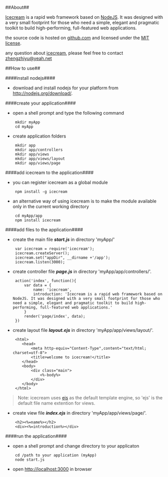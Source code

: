 ##About##

[Icecream](http://github.com/nodengine/icecream) is a rapid web framework based on [NodeJS](http://nodejs.org). It was designed with a very small footprint for those who need a simple, elegant and pragmatic toolkit to build high-performing, full-featured web applications.

the source code is hosted on [github.com](http://github.com/nodengine/icecream) and licensed under the [MIT license](http://opensource.org/licenses/mit-license.php).

any question about [icecream](http://github.com/nodengine/icecream), please feel free to contact zhengzhiyu@yeah.net

##How to use##

####install nodejs####
  * download and install nodejs for your platform from http://nodejs.org/download/. 
  

####create your application####
  
  * open a shell prompt and type the following command
  
         mkdir myApp
         cd myApp
         
  * create application folders
         
         mkdir app
         mkdir app/controllers
         mkdir app/views
         mkdir app/views/layout
         mkdir app/views/page


####add icecream to the application####
  
  
  * you can register icecream as a global module 
    
         npm install -g icecream
  
  * an alternative way of using icecream is to make the module available only in the current working directory
    
         cd myApp/app
         npm install icecream


####add files to the application####
  
  * create the main file _**start.js**_ in directory 'myApp/' 
  
         var icecream = require('icecream');
         icecream.createServer();
         icecream.set("appDir", __dirname +'/app');        
         icecream.listen(3000);
                
  * create controller file _**page.js**_ in directory 'myApp/app/controllers/'.
    
    
         action('index', function(){
             var data = {
                 name: 'icecream',
                 introduction: 'Icecream is a rapid web framework based on NodeJS. It was designed with a very small footprint for those who need a simple, elegant and pragmatic toolkit to build high-performing, full-featured web applications.'
             }
             render('page/index', data);
         })
 
  * create layout file _**layout.ejs**_ in directory 'myApp/app/views/layout/'.
    
         <html>
            <head>
                <meta http-equiv="Content-Type",content="text/html; charset=utf-8">
                <title>welcome to icecream!</title>
            </head>    
            <body>
                <div class="main">
                    <%-body%>   
                </div>
            </body>
         </html>
         
 > Note: icecream uses [ejs](https://github.com/visionmedia/ejs) as the default template engine, so 'ejs' is the default file name extention for views.

  * create view file _**index.ejs**_ in directory 'myApp/app/views/page/'.
  
         
         <h2><%=name%></h2>
         <div><%=introduction%></div>
  
####run the application####

  * open a shell prompt and change directory to your applicaton

         cd /path to your application (myApp)
         node start.js 

  * open [http://localhost:3000](http://localhost:3000) in browser

